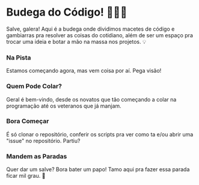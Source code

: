 # Budega do Código! 🚀👩‍💻

Salve, galera! Aqui é a budega onde dividimos macetes de código e gambiarras pra resolver as coisas do cotidiano, além de ser um espaço pra trocar uma ideia e botar a mão na massa nos projetos. 💡

### Na Pista

Estamos começando agora, mas vem coisa por aí. Pega visão!

### Quem Pode Colar?

Geral é bem-vindo, desde os novatos que tão começando a colar na programação até os veteranos que já manjam.

### Bora Começar

É só clonar o repositório, conferir os scripts pra ver como ta e/ou abrir uma "issue" no repositório. Partiu?

### Mandem as Paradas

Quer dar um salve? Bora bater um papo! Tamo aqui pra fazer essa parada ficar mil grau. 📣
